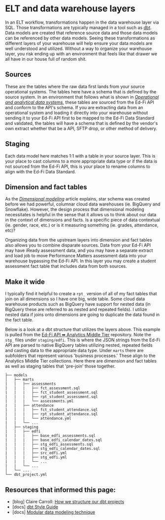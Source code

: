 # ELT and data warehouse layers

In an ELT workflow, transformations happen in the data warehouse layer via SQL. Those transformations are typically managed in a tool such as [dbt](https://www.getdbt.com). Data models are created that reference source data and those data models can be referenced by other data models. Seeing these transformations as different layers of your warehouse will help ensure your data models are well understood and utilized. Without a way to organize your warehouse layer, you risk ending up with an environment that feels like that drawer we all have in our house full of random shit.

## Sources
These are the tables where the raw data first lands from your source operational systems. The tables here have a schema that is defined by the source system. In an environment that follows what is shown in [*Operational and analytical data systems*](./operational_and_analytical_data_systems.md), these tables are sourced from the Ed-Fi API and conform to the API's schema. If you are extracting data from an operational system and loading it directly into your warehouse without sending it to your Ed-Fi API first to be mapped to the Ed-Fi Data Standard and validated, the tables will have a schema that is defined by the vendor's own extract whether that be a API, SFTP drop, or other method of delivery.

## Staging
Each data model here matches 1:1 with a table in your source layer. This is your place to cast columns to a more appropriate data type or if the data is not sourced from the Ed-Fi API, this is your place to rename columns to align with the Ed-Fi Data Standard.

## Dimension and fact tables
As the [*Dimensional modeling*](./dimensional_modeling.md) article explains, star schema was created before we had powerful, columnar cloud data warehouses (ie. BigQuery and Snowflake). However, the design process that dimensional modeling necessitates is helpful in the sense that it allows us to think about our data in the context of dimensions and facts. Is a specific piece of data contextual (ie. gender, race, etc.) or is it measuring something (ie. grades, attendance, etc)?

Organizing data from the upstream layers into dimension and fact tables also allows you to combine disparate sources. Data from your Ed-Fi API may have iReady assessment data, and you may have a separate extract and load job to move Performance Matters assessment data into your warehouse bypassing the Ed-Fi API. In this layer you may create a student assessment fact table that includes data from both sources.

## Make it wide
I typically find it helpful to create a `rpt_` version of all of my fact tables that join on all dimensions so I have one big, wide table. Some cloud data warehouse products such as BigQuery have support for nested data (in BigQuery these are referred to as nested and repeated fields). I utilize nested data if joins onto dimensions are going to duplicate the data found in the fact table.

Below is a look at a dbt structure that utilizes the layers above. This example is pulled from the [Ed-Fi API ➡ Analytics Middle Tier](https://github.com/K12-Analytics-Engineering/dagster-edfi-api-to-bq-amt) repository. Note the `stg_` files under `staging/edfi`. This is where the JSON strings from the Ed-Fi API are parsed to native BigQuery tables utilizing nested, repeated fields and casting data to the appropriate data type. Under `marts` there are subfolders that represent various 'business processes.' These align to the Analytics Middle Tier collections. Here there are dimension and fact tables as well as staging tables that 'pre-join' those together.

```
├── models
│   ├── marts
|   |   ├── assessments
|   |   |   ├── fct_assessment.sql
|   |   |   ├── fct_student_assessment.sql
|   |   |   ├── rpt_student_assessment.sql
|   |   |   └── assessments.yml
|   |   ├── attendance
|   |   |   ├── fct_student_attendance.sql
|   |   |   ├── rpt_student_attendance.sql
|   |   |   └── attendance.yml
|   |   └── ...
│   ├── staging
|   |   ├── edfi
|   |   |   ├── base_edfi_assessments.sql
|   |   |   ├── base_edfi_calendar_dates.sql
|   |   |   ├── stg_edfi_assessments.sql
|   |   |   ├── stg_edfi_calendar_dates.sql
|   |   |   ├── src_edfi.yml
|   |   |   ├── stg_edfi.yml
|   |   |   └── ...
|   |   └── ...
│   └── ...
└── dbt_project.yml
```

## Resources that informed this page:
* [blog] Claire Carroll: [How we structure our dbt projects](https://discourse.getdbt.com/t/how-we-structure-our-dbt-projects/355)
* [docs] [dbt Style Guide](https://github.com/dbt-labs/corp/blob/master/dbt_style_guide.md)
* [docs] [Modular data modeling technique](https://www.getdbt.com/analytics-engineering/modular-data-modeling-technique)
